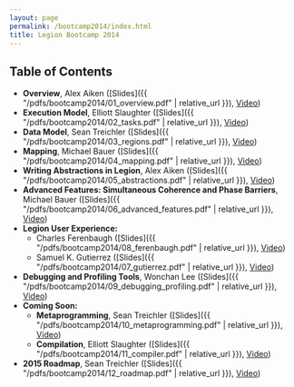 ```yaml
---
layout: page
permalink: /bootcamp2014/index.html
title: Legion Bootcamp 2014
---
```


## Table of Contents

  * **Overview**, Alex Aiken ([Slides]({{ "/pdfs/bootcamp2014/01_overview.pdf" | relative_url }}), [Video](https://www.youtube.com/watch?v=74B8WYQj1Eo))
  * **Execution Model**, Elliott Slaughter ([Slides]({{ "/pdfs/bootcamp2014/02_tasks.pdf" | relative_url }}), [Video](https://www.youtube.com/watch?v=HVYQ9dRZiMI))
  * **Data Model**, Sean Treichler ([Slides]({{ "/pdfs/bootcamp2014/03_regions.pdf" | relative_url }}), [Video](https://www.youtube.com/watch?v=JU_j2Df0Ou4))
  * **Mapping**, Michael Bauer ([Slides]({{ "/pdfs/bootcamp2014/04_mapping.pdf" | relative_url }}), [Video](https://www.youtube.com/watch?v=sOOospL5nyM))
  * **Writing Abstractions in Legion**, Alex Aiken ([Slides]({{ "/pdfs/bootcamp2014/05_abstractions.pdf" | relative_url }}), [Video](https://www.youtube.com/watch?v=TLDpa89jswg))
  * **Advanced Features: Simultaneous Coherence and Phase Barriers**, Michael Bauer ([Slides]({{ "/pdfs/bootcamp2014/06_advanced_features.pdf" | relative_url }}), [Video](https://www.youtube.com/watch?v=IHCgzSvFtQQ))
  * **Legion User Experience:**
      * Charles Ferenbaugh ([Slides]({{ "/pdfs/bootcamp2014/08_ferenbaugh.pdf" | relative_url }}), [Video](https://www.youtube.com/watch?v=ltXUBTWV0wI))
      * Samuel K. Gutierrez ([Slides]({{ "/pdfs/bootcamp2014/07_gutierrez.pdf" | relative_url }}), [Video](https://www.youtube.com/watch?v=JHQKT8KlghY))
  * **Debugging and Profiling Tools**, Wonchan Lee ([Slides]({{ "/pdfs/bootcamp2014/09_debugging_profiling.pdf" | relative_url }}), [Video](https://www.youtube.com/watch?v=vlJ9VElJ0Gk))
  * **Coming Soon:**
      * **Metaprogramming**, Sean Treichler ([Slides]({{ "/pdfs/bootcamp2014/10_metaprogramming.pdf" | relative_url }}), [Video](https://www.youtube.com/watch?v=SHhECRAbsvA))
      * **Compilation**, Elliott Slaughter ([Slides]({{ "/pdfs/bootcamp2014/11_compiler.pdf" | relative_url }}), [Video](https://www.youtube.com/watch?v=y9OAZs4RzM4))
  * **2015 Roadmap**, Sean Treichler ([Slides]({{ "/pdfs/bootcamp2014/12_roadmap.pdf" | relative_url }}), [Video](https://www.youtube.com/watch?v=h3veeVYic4o))
